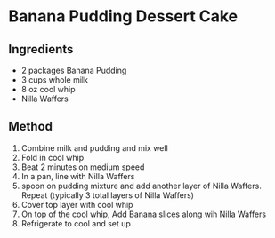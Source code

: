 # Banana Pudding Dessert Cake
## Ingredients
- 2 packages Banana Pudding
- 3 cups whole milk
- 8 oz cool whip
- Nilla Waffers

## Method
1. Combine milk and pudding and mix well
2. Fold in cool whip
3. Beat 2 minutes on medium speed
4. In a pan, line with Nilla Waffers
5. spoon on pudding mixture and add another layer of Nilla Waffers. Repeat (typically 3 total layers of Nilla Waffers)
6. Cover top layer with cool whip 
7. On top of the cool whip, Add Banana slices along wih Nilla Waffers 
8. Refrigerate to cool and set up